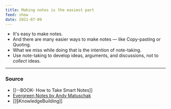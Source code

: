 ```yaml
---
title: Making notes is the easiest part
feed: show
date: 2021-07-09
---
```


- It's easy to make notes.
- And there are many easier ways to make notes — like Copy-pasting or Quoting.
- What we miss while doing that is the intention of note-taking.
- Use note-taking to develop ideas, arguments, and discussions, not to *collect* ideas.

---

### Source
- [[--BOOK- How to Take Smart Notes]]
- [Evergreen Notes by Andy Matuschak](https://notes.andymatuschak.org/z4SDCZQeRo4xFEQ8H4qrSqd68ucpgE6LU155C) 
- [[§KnowledgeBuilding]]